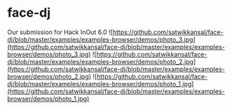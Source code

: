 # face-dj

Our submission for Hack InOut 6.0
![https://github.com/satwikkansal/face-dj/blob/master/examples/examples-browser/demos/photo_3.jpg](https://github.com/satwikkansal/face-dj/blob/master/examples/examples-browser/demos/photo_3.jpg)
![https://github.com/satwikkansal/face-dj/blob/master/examples/examples-browser/demos/photo_2.jpg](https://github.com/satwikkansal/face-dj/blob/master/examples/examples-browser/demos/photo_2.jpg)
![https://github.com/satwikkansal/face-dj/blob/master/examples/examples-browser/demos/photo_1.jpg](https://github.com/satwikkansal/face-dj/blob/master/examples/examples-browser/demos/photo_1.jpg)
